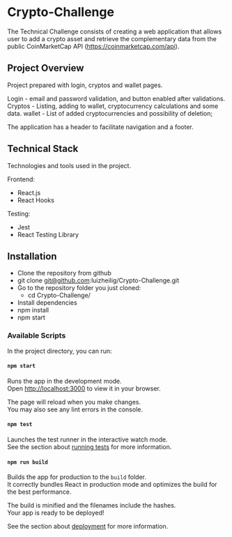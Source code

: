 # Crypto-Challenge
The Technical Challenge consists of creating a web application that allows user to add a crypto asset and retrieve the complementary data from the public CoinMarketCap API (https://coinmarketcap.com/api).  

## Project Overview

Project prepared with login, cryptos and wallet pages.

Login - email and password validation, and button enabled after validations.
Cryptos - Listing, adding to wallet, cryptocurrency calculations and some data.
wallet - List of added cryptocurrencies and possibility of deletion;

The application has a header to facilitate navigation and a footer.

## Technical Stack

Technologies and tools used in the project.

Frontend:

- React.js
- React Hooks

Testing:

- Jest
- React Testing Library

## Installation

- Clone the repository from github
- git clone git@github.com:luizheilig/Crypto-Challenge.git
- Go to the repository folder you just cloned:
    - cd Crypto-Challenge/
- Install dependencies
- npm install
- npm start

### Available Scripts

In the project directory, you can run:

#### `npm start`

Runs the app in the development mode.\
Open [http://localhost:3000](http://localhost:3000) to view it in your browser.

The page will reload when you make changes.\
You may also see any lint errors in the console.

#### `npm test`

Launches the test runner in the interactive watch mode.\
See the section about [running tests](https://facebook.github.io/create-react-app/docs/running-tests) for more information.

#### `npm run build`

Builds the app for production to the `build` folder.\
It correctly bundles React in production mode and optimizes the build for the best performance.

The build is minified and the filenames include the hashes.\
Your app is ready to be deployed!

See the section about [deployment](https://facebook.github.io/create-react-app/docs/deployment) for more information.
